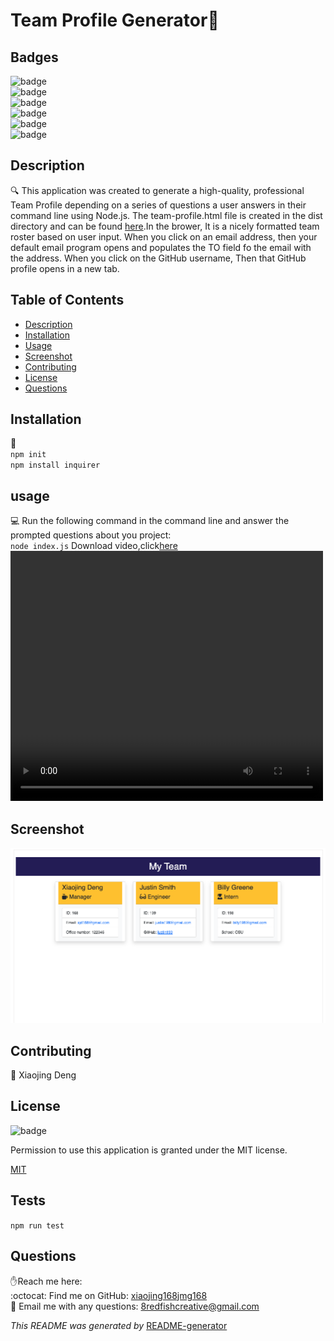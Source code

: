 <h1>Team Profile Generator👋</h1>

## Badges
![badge](https://img.shields.io/github/languages/top/xiaojing168jmg168/team-proflie-generator)
<br> 
![badge](https://img.shields.io/github/languages/count/xiaojing168jmg168/team-proflie-generator)
<br>
![badge](https://img.shields.io/github/issues/xiaojing168jmg168/team-proflie-generator)
<br>
![badge](https://img.shields.io/github/issues-closed/xiaojing168jmg168/team-proflie-generator)
<br>
![badge](https://img.shields.io/github/last-commit/xiaojing168jmg168/team-proflie-generator)
<br>
![badge](https://img.shields.io/badge/license-MIT-brightgreen)


## Description
🔍 This application was created to generate a high-quality, professional Team Profile depending on a series of questions a user answers in their command line using Node.js. The team-profile.html file is created in the dist directory and can be found [here](./dist/team-profile.html).In the brower, It is a nicely formatted team roster based on user input. When you click on an email address, then your default email program opens and populates the TO field fo the email with the address. When you click on the GitHub username, Then that GitHub profile opens in a new tab.


## Table of Contents
- [Description](#description)
- [Installation](#installation)
- [Usage](#usage)
- [Screenshot](#screenshot)
- [Contributing](#contributing)
- [License](#license)
- [Questions](#questions)



## Installation
💾 <br/>```
npm init ```
<br/>```
npm install inquirer ```

     


## usage
💻 Run the following command in the command line and answer the prompted questions about you project: <br/> ```
node index.js ```
Download video,click[here](./dist/team-profile-generator-1.mp4)
<video  width="500" height="400" controls>
  <source src="./dist/team-profile-generator-1.mp4" type="video/mp4">
</video>

## Screenshot
![screenshot](./dist/screenshot.png)

## Contributing
👥 Xiaojing Deng


## License

![badge](https://img.shields.io/badge/license-MIT-brightgreen)</br>
<p>Permission to use this application is granted under the MIT license.</p>
 
[MIT](https://choosealicense.com/licenses/mit)



## Tests
``` npm run test ```

## Questions
✋Reach me here:<br/>
:octocat: Find me on GitHub: [xiaojing168jmg168](https://github.com/xiaojing168jmg168)<br/>
📩 Email me with any questions: 8redfishcreative@gmail.com


*This README was generated by* [README-generator](https://github.com/xiaojing168jmg168/readme-generator)
